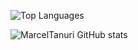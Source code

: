 ![Top Languages](https://github-readme-stats.vercel.app/api/top-langs/?username=marceltanuri&hide_progress=true&theme=transparent)

![MarcelTanuri GitHub stats](https://github-readme-stats.vercel.app/api?username=marceltanuri&show_icons=true&theme=transparent)
